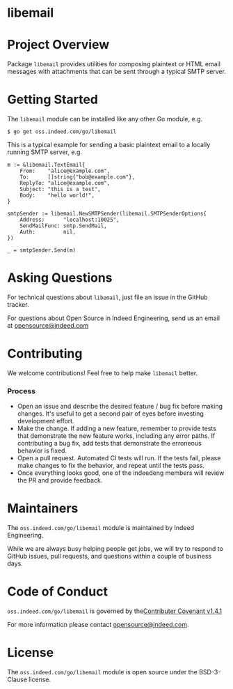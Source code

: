 libemail
========

# Project Overview

Package `libemail` provides utilities for composing plaintext or HTML email
messages with attachments that can be sent through a typical SMTP server.

# Getting Started

The `libemail` module can be installed like any other Go module, e.g.
```
$ go get oss.indeed.com/go/libemail
```

This is a typical example for sending a basic plaintext email to a locally
running SMTP server, e.g.
```
m := &libemail.TextEmail{
    From:    "alice@example.com",
    To:      []string{"bob@example.com"},
    ReplyTo: "alice@example.com",
    Subject: "this is a test",
    Body:    "hello world!",
}

smtpSender := libemail.NewSMTPSender(libemail.SMTPSenderOptions{
    Address:      "localhost:10025",
    SendMailFunc: smtp.SendMail,
    Auth:         nil,
})

_ = smtpSender.Send(m)
```

# Asking Questions

For technical questions about `libemail`, just file an issue in the GitHub tracker.

For questions about Open Source in Indeed Engineering, send us an email at
opensource@indeed.com

# Contributing

We welcome contributions! Feel free to help make `libemail` better.

### Process

- Open an issue and describe the desired feature / bug fix before making
changes. It's useful to get a second pair of eyes before investing development
effort.
- Make the change. If adding a new feature, remember to provide tests that
demonstrate the new feature works, including any error paths. If contributing
a bug fix, add tests that demonstrate the erroneous behavior is fixed.
- Open a pull request. Automated CI tests will run. If the tests fail, please
make changes to fix the behavior, and repeat until the tests pass.
- Once everything looks good, one of the indeedeng members will review the
PR and provide feedback.

# Maintainers

The `oss.indeed.com/go/libemail` module is maintained by Indeed Engineering.

While we are always busy helping people get jobs, we will try to respond to
GitHub issues, pull requests, and questions within a couple of business days.

# Code of Conduct

`oss.indeed.com/go/libemail` is governed by the[Contributer Covenant v1.4.1](version/1/4/code-of-conduct.html)

For more information please contact opensource@indeed.com.

# License

The `oss.indeed.com/go/libemail` module is open source under the BSD-3-Clause
license.
